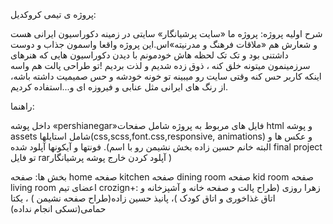پروژه ی تیمی کروکدیل:

شرح اولیه پروژه:
پروژه ما «سایت پرشیانگار» سایتی در زمینه دکوراسیون ایرانی هست و شعارش هم «ملاقات فرهنگ و مدرنیته»اس.این پروژه واقعا واسمون جذاب و دوست داشتنی بود و تک تک لحظه هاش خودمونم با دیدن دکوراسیون هایی که  هنرهای سرزمینمون میتونه خلق کنه ، ذوق زده شدیم و لذت بردیم !تو طراحی پالت هم واسه اینکه کاربر حس کنه وقتی سایت رو میبینه تو خونه خودشه و حس صمیمیت داشته باشه، از رنگ های ایرانی مثل عنابی و فیروزه ای و...استفاده کردیم.

راهنما:

داخل پوشه «pershianegar»فایل های مربوط به پروژه شامل صفحات html و پوشه assets شامل استایلها(css,scss,font.css,responsive, animations) و عکس ها و فونتها و آیکونها آپلود شده .(البته خانم حسین زاده بخش نشیمن رو با اسم final project تو فایل rarآپلود کردن خارج پوشه پرشیانگار ) 

بخش ها:
صفحه home
صفحه kitchen
صفحه dining room
صفحه kid room
صفحه living room 
اعضای تیم crozign+:
زهرا روزی (طراح پالت و صفحه خانه و آشپزخانه و اتاق غذاخوری و اتاق کودک )، پانیذ حسین زاده(طراح  صفحه نشیمن ) ، یکتا حمامی(تسکی انجام نداده)
